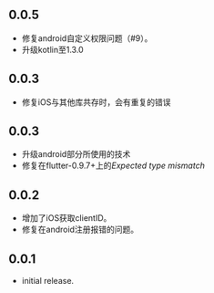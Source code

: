 ## 0.0.5
* 修复android自定义权限问题（#9）。
* 升级kotlin至1.3.0

## 0.0.3
* 修复iOS与其他库共存时，会有重复的错误

## 0.0.3
* 升级android部分所使用的技术
* 修复在flutter-0.9.7+上的*Expected type mismatch*

## 0.0.2
* 增加了iOS获取clientID。
* 修复在android注册报错的问题。

## 0.0.1

* initial release.
